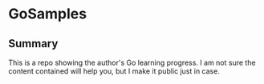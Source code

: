 # GoSamples

## Summary

This is a repo showing the author's Go learning progress. I am not sure the content contained will help you, but I make it public just in case.